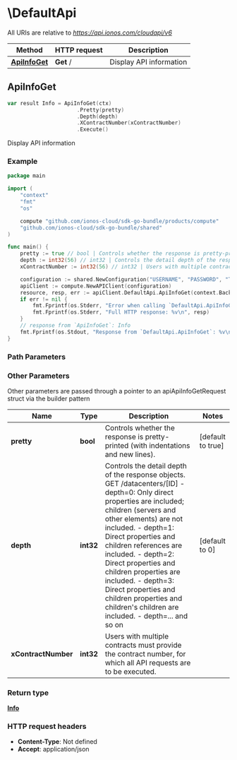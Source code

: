 # \DefaultApi

All URIs are relative to *https://api.ionos.com/cloudapi/v6*

|Method | HTTP request | Description|
|------------- | ------------- | -------------|
|[**ApiInfoGet**](DefaultApi.md#ApiInfoGet) | **Get** / | Display API information|



## ApiInfoGet

```go
var result Info = ApiInfoGet(ctx)
                      .Pretty(pretty)
                      .Depth(depth)
                      .XContractNumber(xContractNumber)
                      .Execute()
```

Display API information



### Example

```go
package main

import (
    "context"
    "fmt"
    "os"

    compute "github.com/ionos-cloud/sdk-go-bundle/products/compute"
    "github.com/ionos-cloud/sdk-go-bundle/shared"
)

func main() {
    pretty := true // bool | Controls whether the response is pretty-printed (with indentations and new lines). (optional) (default to true)
    depth := int32(56) // int32 | Controls the detail depth of the response objects.  GET /datacenters/[ID]  - depth=0: Only direct properties are included; children (servers and other elements) are not included.  - depth=1: Direct properties and children references are included.  - depth=2: Direct properties and children properties are included.  - depth=3: Direct properties and children properties and children's children are included.  - depth=... and so on (optional) (default to 0)
    xContractNumber := int32(56) // int32 | Users with multiple contracts must provide the contract number, for which all API requests are to be executed. (optional)

    configuration := shared.NewConfiguration("USERNAME", "PASSWORD", "TOKEN", "HOST_URL")
    apiClient := compute.NewAPIClient(configuration)
    resource, resp, err := apiClient.DefaultApi.ApiInfoGet(context.Background()).Pretty(pretty).Depth(depth).XContractNumber(xContractNumber).Execute()
    if err != nil {
        fmt.Fprintf(os.Stderr, "Error when calling `DefaultApi.ApiInfoGet``: %v\n", err)
        fmt.Fprintf(os.Stderr, "Full HTTP response: %v\n", resp)
    }
    // response from `ApiInfoGet`: Info
    fmt.Fprintf(os.Stdout, "Response from `DefaultApi.ApiInfoGet`: %v\n", resource)
}
```

### Path Parameters



### Other Parameters

Other parameters are passed through a pointer to an apiApiInfoGetRequest struct via the builder pattern


|Name | Type | Description  | Notes|
|------------- | ------------- | ------------- | -------------|
| **pretty** | **bool** | Controls whether the response is pretty-printed (with indentations and new lines). | [default to true]|
| **depth** | **int32** | Controls the detail depth of the response objects.  GET /datacenters/[ID]  - depth&#x3D;0: Only direct properties are included; children (servers and other elements) are not included.  - depth&#x3D;1: Direct properties and children references are included.  - depth&#x3D;2: Direct properties and children properties are included.  - depth&#x3D;3: Direct properties and children properties and children&#39;s children are included.  - depth&#x3D;... and so on | [default to 0]|
| **xContractNumber** | **int32** | Users with multiple contracts must provide the contract number, for which all API requests are to be executed. | |

### Return type

[**Info**](../models/Info.md)

### HTTP request headers

- **Content-Type**: Not defined
- **Accept**: application/json


